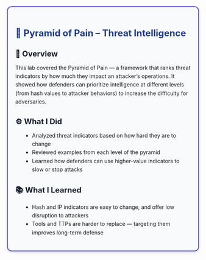 <div style="border: 2px solid #4f46e5; border-radius: 12px; padding: 20px; max-width: 700px; background-color: #f9fafb; box-shadow: 0 4px 6px rgba(0, 0, 0, 0.1); margin-bottom: 24px;">
  <!-- Title -->
  <h2 style="color: #1e3a8a; margin-bottom: 24px; font-size: 24px; font-weight: bold;">🔺 Pyramid of Pain – Threat Intelligence</h2>

  <!-- Overview Section -->
  <h3 style="color: #111827; margin-bottom: 12px; font-size: 20px; font-weight: bold;">🧠 Overview</h3>
  <p style="line-height: 1.6; margin-bottom: 16px;">
    This lab covered the Pyramid of Pain — a framework that ranks threat indicators by how much they impact an attacker’s operations. It showed how defenders can prioritize intelligence at different levels (from hash values to attacker behaviors) to increase the difficulty for adversaries.
  </p>

  <!-- What I Did Section -->
  <h3 style="color: #111827; margin-bottom: 12px; font-size: 20px; font-weight: bold;">⚙️ What I Did</h3>
  <ul style="line-height: 1.6; margin-left: 20px; margin-bottom: 16px;">
    <li>Analyzed threat indicators based on how hard they are to change</li>
    <li>Reviewed examples from each level of the pyramid</li>
    <li>Learned how defenders can use higher-value indicators to slow or stop attacks</li>
  </ul>

  <!-- What I Learned Section -->
  <h3 style="color: #111827; margin-bottom: 12px; font-size: 20px; font-weight: bold;">📚 What I Learned</h3>
  <ul style="line-height: 1.6; margin-left: 20px; margin-bottom: 16px;">
    <li>Hash and IP indicators are easy to change, and offer low disruption to attackers</li>
    <li>Tools and TTPs are harder to replace — targeting them improves long-term defense</li
